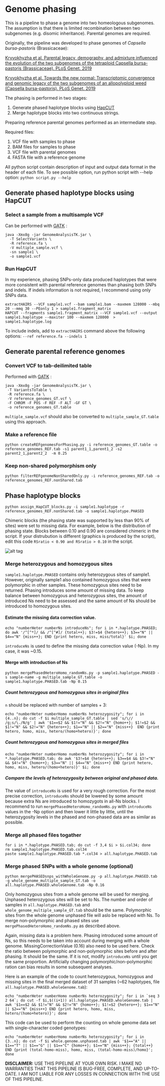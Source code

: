 # Genome phasing
This is a pipeline to phase a genome into two homeologous subgenomes. The assumption is that there is limited recombination between two subgenomes (e.g. disomic inheritance). Parental genomes are required.

Originally, the pipeline was developed to phase genomes of *Capsella bursa-pastoris* (Brassicaceae):

[Kryvokhyzha et al. Parental legacy, demography, and admixture influenced the evolution of the two subgenomes of the tetraploid Capsella bursa-pastoris (Brassicaceae). PLoS Genet. 2019](http://doi.org/10.1371/journal.pgen.1007949)

[Kryvokhyzha et al. Towards the new normal: Transcriptomic convergence and genomic legacy of the two subgenomes of an allopolyploid weed (Capsella bursa-pastoris). PLoS Genet. 2019](http://doi.org/10.1371/journal.pgen.1008131)

The phasing is performed in two stages:

1. Generate phased haplotype blocks using [HapCUT](https://github.com/vibansal/hapcut)
2. Merge haplotype blocks into two continuous strings.

Preparing reference parental genomes performed as an intermediate step.

Required files:  

1) VCF file with samples to phase  
2) BAM files for samples to phase  
3) VCF file with parental genomes  
4) FASTA file with a reference genome  

All python script contain description of input and output data format in the header of each file.
To see possible option, run python script with --help option:
`python script.py --help`

## Generate phased haplotype blocks using HapCUT

### Select a sample from a multisample VCF
Can be performed with [GATK](https://software.broadinstitute.org/gatk/gatkdocs/org_broadinstitute_gatk_tools_walkers_variantutils_SelectVariants.php) :
```
java -Xmx8g -jar GenomeAnalysisTK.jar \
  -T SelectVariants \
  -R reference.fa \
  -V multiple_sample.vcf \
  -sn sample1 \
  -o sample1.vcf
```

### Run HapCUT

In my experience, phasing SNPs-only data produced haplotypes that were more consistent with parental reference genomes than phasing both SNPs and indels. If indels information is not required, I recommend using only SNPs data.

```
extractHAIRS --VCF sample1.vcf --bam sample1.bam --maxmem 128000 --mbq 20 --mmq 30 --PEonly 1 > sample1.fragment_matrix
HAPCUT --fragments sample1.fragment_matrix --VCF sample1.vcf --output sample1.haplotype --maxiter 100 --maxmem 128000  > sample1.haplotype.log
```
To include indels, add to `extractHAIRS` command above the following options: `--ref reference.fa --indels 1`

## Generate parental reference genomes

### Convert VCF to tab-deilimited table

Performed with [GATK](https://software.broadinstitute.org/gatk/gatkdocs/org_broadinstitute_gatk_tools_walkers_variantutils_VariantsToTable.php) :
```
java -Xmx8g -jar GenomeAnalysisTK.jar \
 -T VariantsToTable \
 -R reference.fa \
 -V reference_genomes_GT.vcf \
 -F CHROM -F POS -F REF -F ALT -GF GT \
 -o reference_genomes_GT.table
```
`multiple_sample.vcf` should also be converted to `multiple_sample_GT.table` using this approach.

### Make a reference file
```
python createREFgenomesForPhasing.py -i reference_genomes_GT.table -o reference_genomes_REF.tab -s1 parent1_1,parent1_2 -s2 parent2_1,parent2_2  -m 0.25
```
### Keep non-shared polymorphism only
```
python filterREFgenomeNonSharedOnly.py -i reference_genomes_REF.tab -o reference_genomes_REF.nonShared.tab
```
## Phase haplotype blocks
```
python assign_HapCUT_blocks.py -i sample1.haplotype -r reference_genomes_REF.nonShared.tab -o sample1.haplotype.PHASED
```
Chimeric blocks (the phasing state was supported by less than 90% of sites) were set to missing data.
For example, below is the distribution of phasing state. Blocks between 0.10 and 0.90 are considered chimeric in the script. If your distrubution is different (graphics is produced by the script), edit this code `RSratio < 0.90 and RSratio > 0.10` in the script.

![alt tag](chimericBlocks.png)

### Merge heterozygous and homozygous sites

`sample1.haplotype.PHASED` contains only heterozygous sites of sample1. However, originally sample1 also contained homozygous sites that were polymorphic in other samples. These homozygous sites need to be returned.
Phasing introduces some amount of missing data. To keep balance between homozygous and heterozygous sites, the amount of introduced Ns need to be assessed and the same amount of Ns should be introduced to homozygous sites.

#### Estimate the missing data correction value.
```
echo "numberHeter numberNs introduceNs"; for i in *.haplotype.PHASED; do awk '/^[^*]/ && /^[^#]/ {total++}; $3!=$4 {hetero++}; $3=="N" || $4=="N" {miss++}; END {print hetero, miss, miss/total}' $i; done
```

`introduceNs` is used to define the missing data correction value (-Np). In my case, it was ~0.15.

#### Merge with introduction of Ns
```
python mergePhasedHeteroHomo_randomNs.py -p sample1.haplotype.PHASED -s sample-name -g multiple_sample_GT.table -o sample1.haplotype.PHASED.tab -Np 0.15
```

##### Count heterozygous and homozygous sites in original files
`n` should be replaced with number of samples + 3:
```
echo "numberHeter numberHomo numberNs heterozygosity"; for i in {4..n}; do cut -f $i multiple_sample_GT.table | sed 's/\// /g;s/\./N/g' | awk '$1==$2 && $1!="N" && $2!="N" {homo++}; $1!=$2 && $1!="N" && $2!="N" {hetero++}; $1=="N" || $2=="N" {miss++}  END {print hetero, homo, miss, hetero/(homo+hetero)}'; done
```

##### Count heterozygous and homozygous sites in merged files
```
echo "numberHeter numberHomo numberNs heterozygosity"; for i in *.haplotype.PHASED.tab; do awk '$3!=$4 {hetero++}; $3==$4 && $3!="N" && $4!="N" {homo++}; $3=="N" || $4=="N" {miss++} END {print hetero, homo, miss, hetero/(homo+hetero)}' $i; done
```

##### Compare the levels of heterozygosity between original and phased data.

The value of `introduceNs` is used for a very rough correction. For the most precise correction, `introduceNs` should be lowered by some amount because extra Ns are introduced to homozygots in all-Ns blocks.
I recommend to run `mergePhasedHeteroHomo_randomNs.py` with `introduceNs` values in the -Np option and then lower it little by little, until the heterozygosity levels in the phased and non-phased data are as similar as possible.

### Merge all phased files togather
```
for i in *.haplotype.PHASED.tab; do cut -f 3,4 $i > $i.col34; done
rm sample1.haplotype.PHASED.tab.col34
paste sample1.haplotype.PHASED.tab *.col34 > all.haplotype.PHASED.tab
```

### Merge phased SNPs with a whole genome (optional)

```
python mergePHASEDsnps_withWholeGenome.py -p all.haplotype.PHASED.tab -g whole_genome_multiple_sample_GT.tab -o all.haplotype.PHASED.wholeGenome.tab -Np 0.16
```
Only homozygous sites from a whole genome will be used for merging. Unphased heterozygous sites will be set to Ns. The number and order of samples in `all.haplotype.PHASED.tab` and `whole_genome_multiple_sample_GT.tab` should be the same. Polymorphic sites from the whole genome unphased file will aslo be replaced with Ns. To merge non-polymorphic and phased sites use `mergePhasedHeteroHomo_randomNs.py` as described above.


Again, missing data is a problem here. Phasing introduced some amount of Ns, so this needs to be taken into account during merging with a whole genome. MissingCorrectionValue (0.16) also need to be used here. Check the ratio between polymorphic and non-polymorphic sites before and after phasing. It should be the same. If it is not, modify `introduceNs` until you get the same proportion. Artificially changing polymorphic/non-polymorphic ration can bias results in some subsequent analyses.

Here is an example of the code to count heterozygous, homozygous and missing sites in the final merged dataset of 31 samples (~62 haplotypes, file `all.haplotype.PHASED.wholeGenome.tab`):

```
echo "numberHeter numberHomo numberNs heterozygosity"; for i in `seq 3 2 64`; do cut -f $i,$((i+1)) all.haplotype.PHASED.wholeGenome.tab | awk '$1==$2 && $1!="N" && $2!="N" {homo++}; $1!=$2 {hetero++}; $1=="N" || $2=="N" {miss++} END {print hetero, homo, miss, hetero/(homo+hetero)}'; done
```

This code can be used to perform the counting on whole genome data set with single-character coded genotypes:
```
echo "numberHeter numberHomo numberNs heterozygosity"; for i in {3..n}; do cut -f $i whole.genome.unphased.tab | awk '$1=="A" || $1=="T" || $1=="G" || $1=="C" {homo++}; $1=="N" {miss++}; {total++} END {print (total-homo-miss), homo, miss, (total-homo-miss)/homo}'; done
```

**DISCLAIMER:** USE THIS PIPELINE AT YOUR OWN RISK. I MAKE NO WARRANTIES THAT THIS PIPELINE IS BUG-FREE, COMPLETE, AND UP-TO-DATE. I AM NOT LIABLE FOR ANY LOSSES IN CONNECTION WITH THE USE OF THIS PIPELINE.
